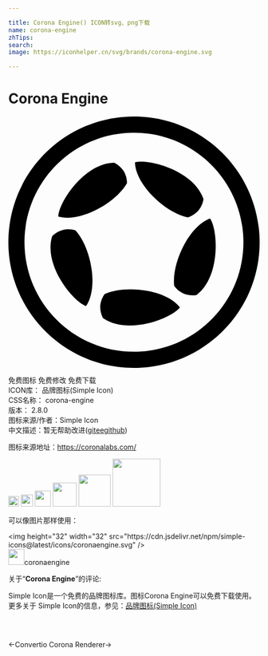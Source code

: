 ```yaml
---

title: Corona Engine() ICON转svg、png下载
name: corona-engine
zhTips: 
search: 
image: https://iconhelper.cn/svg/brands/corona-engine.svg

---
```


# Corona Engine  <small style="font-size: 60%;font-weight: 100"></small>

<div id="svg" class="svg-wrap">
<svg role="img" viewBox="0 0 24 24" xmlns="http://www.w3.org/2000/svg"><title>Corona Engine icon</title><path d="M11.986,0C11.986,0,11.986,0,11.986,0C5.358,0.008-0.008,5.387,0,12.015 C0.008,18.642,5.387,24.008,12.015,24C18.636,23.992,24,18.622,24,12C23.996,5.369,18.617-0.004,11.986,0z M12.007,22.455 c-5.774,0.006-10.461-4.67-10.467-10.445C1.535,6.236,6.211,1.55,11.985,1.544C17.763,1.541,22.449,6.223,22.452,12 C22.452,17.77,17.777,22.449,12.007,22.455z M13.689,7.5c1.008,1.059,2.329,1.903,3.472,2.133c0.362-0.118,0.688-0.326,0.948-0.605 c0.277-0.324,0.46-0.718,0.529-1.139c-0.012-0.038-0.027-0.076-0.041-0.116l0,0c-0.49-1.318-1.804-2.265-3.158-2.831 c-1.333-0.557-2.695-0.746-3.35-0.558C12.112,5.395,12.769,6.535,13.689,7.5L13.689,7.5L13.689,7.5z M16.798,12.226 c-0.697,1.284-1.093,2.799-0.96,3.957c0.225,0.307,0.523,0.553,0.869,0.713c0.394,0.163,0.826,0.215,1.247,0.151 c0.038-0.027,0.07-0.053,0.1-0.075c1.103-0.872,1.6-2.413,1.72-3.875c0.119-1.438-0.122-2.79-0.503-3.354 c-0.957,0.334-1.839,1.311-2.473,2.482L16.798,12.226z M8.227,8.993c1.32-0.631,2.532-1.625,3.105-2.639 c0-0.381-0.097-0.755-0.283-1.088c-0.223-0.363-0.541-0.658-0.92-0.853l-0.123,0.002C8.6,4.473,7.292,5.428,6.334,6.541l0,0 C5.392,7.633,4.791,8.87,4.767,9.55c0.969,0.288,2.258,0.017,3.459-0.559L8.227,8.993z M7.96,14.641 c-0.193-1.449-0.765-2.907-1.553-3.767c-0.363-0.117-0.749-0.14-1.123-0.067l0,0c-0.415,0.099-0.794,0.31-1.097,0.61l-0.036,0.118 c-0.38,1.355,0.126,2.893,0.887,4.146c0.749,1.233,1.741,2.185,2.382,2.418c0.577-0.832,0.718-2.139,0.54-3.459L7.96,14.641z M13.257,16.641c-1.439-0.264-3.004-0.172-4.065,0.311c-0.224,0.308-0.366,0.668-0.411,1.046c-0.034,0.426,0.05,0.852,0.243,1.233 c0.033,0.025,0.067,0.047,0.1,0.068c1.172,0.779,2.793,0.774,4.223,0.438c1.405-0.332,2.619-0.979,3.039-1.515 c-0.614-0.807-1.817-1.344-3.128-1.584L13.257,16.641z"/></svg>
</div>
<detail full-name='corona-engine'></detail>

<div class="detail-page">
<p>
<span><span class="badge-success badge">免费图标</span> <span class="badge-success badge">免费修改</span>  <span class="badge-success badge">免费下载</span> </span>
<br/>
<span>
ICON库：
<span class="badge-secondary badge">品牌图标(Simple Icon)</span> 
</span>
<br/>
<span>
CSS名称：
<span class="badge-secondary badge">corona-engine</span> 
</span>

<br/>
<span>
版本：
<span class="badge-secondary badge">2.8.0</span> 
</span>
<br/>
<span>图标来源/作者：<span class="badge-light badge">Simple Icon</span></span> 
<br/>
<span class="zh-detail">中文描述：暂无<span class="help-link"><span>帮助改进</span>(<a href="https://gitee.com/liuwave/icon-helper/edit/master/json/brands/corona-engine.json" target="_blank" rel="noopener noreferrer">gitee</a><a href="https://github.com/liuwave/icon-helper/edit/master/json/brands/corona-engine.json" target="_blank" rel="noopener noreferrer">github</a></span>)</span><br/>
</p>
</div><div class="description description alert alert-light"><p>图标来源地址：<a href="https://coronalabs.com/" target="_blank" rel="noopener noreferrer">https://coronalabs.com/</a></p></div>
<div class="alert alert-dark">
<img height="21" width="21" src="https://cdn.jsdelivr.net/npm/simple-icons@latest/icons/coronaengine.svg" />
<img height="24" width="24" src="https://cdn.jsdelivr.net/npm/simple-icons@latest/icons/coronaengine.svg" />
<img height="32" width="32" src="https://cdn.jsdelivr.net/npm/simple-icons@latest/icons/coronaengine.svg" />
<img height="48" width="48" src="https://cdn.jsdelivr.net/npm/simple-icons@latest/icons/coronaengine.svg" />
<img height="64" width="64" src="https://cdn.jsdelivr.net/npm/simple-icons@latest/icons/coronaengine.svg" />
<img height="96" width="96" src="https://cdn.jsdelivr.net/npm/simple-icons@latest/icons/coronaengine.svg" />

</div>
<div>
  <p>可以像图片那样使用：    
  </p>
  <div class="alert alert-primary" style="font-size: 14px">
    &lt;img height="32" width="32" src="https://cdn.jsdelivr.net/npm/simple-icons@latest/icons/coronaengine.svg" /&gt;
    <copy-btn content='<img height="32" width="32" src="https://cdn.jsdelivr.net/npm/simple-icons@latest/icons/coronaengine.svg" />'></copy-btn>
  </div>
  <div class="alert alert-secondary">
    <img height="32" width="32" src="https://cdn.jsdelivr.net/npm/simple-icons@latest/icons/coronaengine.svg" />coronaengine
    <copy-btn content="coronaengine" btn-title="复制图标名称"></copy-btn>
  </div>
</div>
<div class="icon-detail__container">
<p>关于“<b>Corona Engine</b>”的评论:</p>
</div>
<Vssue title="关于“Corona Engine”的评论" />
<div><p>Simple Icon是一个免费的品牌图标库。图标Corona Engine可以免费下载使用。更多关于  Simple Icon的信息，参见：<a target="_blank" href="https://iconhelper.cn/brands.html">品牌图标(Simple Icon)</a>
</p></div>


<div style="padding:2rem 0 " class="page-nav"><p class="inner"><span class="prev">←<router-link to="/icon/convertio.html">Convertio</router-link></span> <span class="next"><router-link to="/icon/corona-renderer.html">Corona Renderer</router-link>→</span></p></div>
